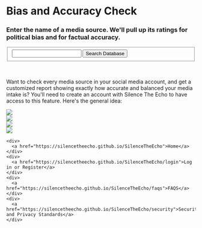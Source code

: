 <html>
  <head>
    <title>Silence the Echo</title>
    <script src = "https://www.gstatic.com/firebasejs/4.6.2/firebase.js"></script>
    <script src= "https://rawgit.com/SilenceTheEcho/SilenceTheEcho/master/samplesearch.js"></script>
    <link rel="stylesheet" type="text/css" href="imagesCentered.css">
  </head>
  <body>
    <h1>Bias and Accuracy Check</h1>
    <h3>Enter the name of a media source.  We'll pull up its ratings for political bias and for factual accuracy.</h3>
    <div>
      <form>
        <fieldset>
          <input type = "text" name = "searchData" id = "searchData"> 
          <input type = "button" value = "Search Database" id = "searchSubmit" onclick = "searchDatabase()">
        </fieldset>
      </form>
    </div>
    <br>
    <p>
    Want to check every media source in your social media account, and get a customized report showing exactly how accurate and balanced your media intake is?  You'll need to create an account with Silence The Echo to have access to this feature.  Here's the general idea:</p>
    <img src="https://silencetheecho.github.io/SilenceTheEcho/I Want a Report with border.JPG" class="center">
    <br>
    <!-- Thanks to clker.com free clip art for the following image -->
    <img src="https://silencetheecho.github.io/SilenceTheEcho/1195445240416622736jean_victor_balin_arrow_blue_down.svg.thumb.png" class="center">
    <br>
    <!-- Thanks to https://www.twittergadget.com/what_is_oauth.htm for the following image (modified from original) -->
    <img src="https://silencetheecho.github.io/SilenceTheEcho/Twitter.jpg" class="center">
    <br>
    <!-- Thanks to clker.com free clip art for the following image -->
    <img src="https://silencetheecho.github.io/SilenceTheEcho/1195445240416622736jean_victor_balin_arrow_blue_down.svg.thumb.png" class="center">
    <br>
    
    <div>
      <a href="https://silencetheecho.github.io/SilenceTheEcho">Home</a>  
    </div>
    <div>
      <a href="https://silencetheecho.github.io/SilenceTheEcho/login">Log in or Register</a>  
    </div>
    <div>
      <a href="https://silencetheecho.github.io/SilenceTheEcho/faqs">FAQS</a>  
    </div>
    <div>
      <a href="https://silencetheecho.github.io/SilenceTheEcho/security">Security and Privacy Standards</a>  
    </div>
    
  </body>

